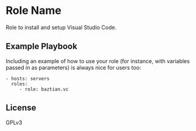Role Name
=========

Role to install and setup Visual Studio Code.

Example Playbook
----------------

Including an example of how to use your role (for instance, with variables passed in as parameters) is always nice for users too:

    - hosts: servers
      roles:
         - role: baztian.vc

License
-------

GPLv3
